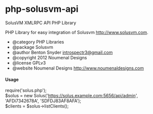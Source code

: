 php-solusvm-api
===============

SolusVM XMLRPC API PHP Library

PHP Library for easy integration of Solusvm <http://www.solusvm.com>.

 * @category   PHP Libraries
 * @package    Solusvm
 * @author     Benton Snyder <introspectr3@gmail.com>
 * @copyright  2012 Noumenal Designs
 * @license    GPLv3
 * @website       Noumenal Designs <http://www.noumenaldesigns.com>

<h4>Usage</h4>

 require('solus.php');<br />
 $solus = new Solus('https://solus.example.com:5656/api/admin', 'AFDi7342678A', 'SDFDJ83AF8AFA');<br />
 $clients = $solus->listClients();<br />
